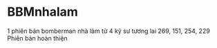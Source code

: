 # BBMnhalam
1 phiên bản bomberman nhà làm từ 4 kỹ sư tương lai 269, 151, 254, 229
Phiên bản hoàn thiện
